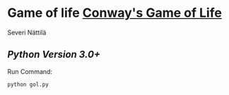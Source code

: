 Game of life
[Conway's Game of Life](https://en.wikipedia.org/wiki/Conway%27s_Game_of_Life) 
==============

Severi Nättilä

*Python Version 3.0+*
----------------------------

Run Command:

	python gol.py 

